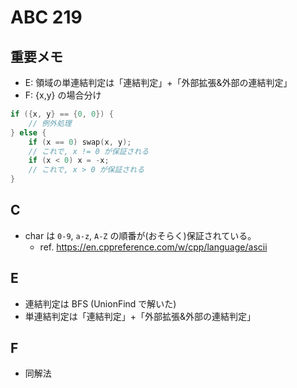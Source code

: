 # ABC 219

## 重要メモ

- E: 領域の単連結判定は「連結判定」+「外部拡張&外部の連結判定」
- F: {x,y} の場合分け

```cpp
if ({x, y} == {0, 0}) {
    // 例外処理
} else {
    if (x == 0) swap(x, y);
    // これで, x != 0 が保証される
    if (x < 0) x = -x;
    // これで, x > 0 が保証される
}
```

## C

- char は `0-9`, `a-z`, `A-Z` の順番が(おそらく)保証されている。
  - ref. <https://en.cppreference.com/w/cpp/language/ascii>

## E

- 連結判定は BFS (UnionFind で解いた)
- 単連結判定は「連結判定」+「外部拡張&外部の連結判定」

## F

- 同解法
